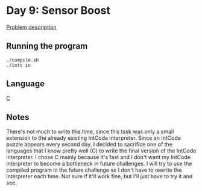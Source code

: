 # Day 9: Sensor Boost

[Problem description](https://adventofcode.com/2019/day/9)

## Running the program
```
./compile.sh
./intc in
```

## Language
[C](https://en.wikipedia.org/wiki/C_(programming_language))

## Notes
There's not much to write this time, since this task was only a
small extension to the already existing IntCode interpreter.
Since an IntCode puzzle appears every second day, I decided to
sacrifice one of the languages that I know pretty well (C) to
write the final version of the IntCode interpreter. I chose C
mainly because it's fast and I don't want my IntCode interpreter
to become a bottleneck in future challenges. I will try to use
the compiled program in the future challenge so I don't have to
rewrite the interpreter each time. Not sure if it'll work fine,
but I'll just have to try it and see.